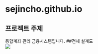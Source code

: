 # sejincho.github.io
## 프로젝트 주제
통합계좌 관리 금융시스템입니다.
##전체 설계도
<br><img src="https://www.google.com/url?sa=i&url=https%3A%2F%2Ftaegon.kim%2Farchives%2F9658%2Fcomment-page-2&psig=AOvVaw3jxlT4hNDjoj5iKGUxHY9v&ust=1614832018255000&source=images&cd=vfe&ved=0CAIQjRxqFwoTCPCD07Wkk-8CFQAAAAAdAAAAABAD"/><br>

